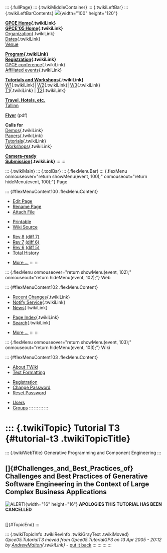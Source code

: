 ::: {.fullPage}
::: {.twikiMiddleContainer}
::: {.twikiLeftBar}
::: {.twikiLeftBarContents}
![](../pub/Gpce05/WebLeftBar/gpce-logo.jpg){width="100" height="120"}

**[GPCE Home](../Gpce/WebHome){.twikiLink}**\
**[GPCE\'05 Home](WebHome){.twikiLink}**\
[Organization](ConferenceOrganization){.twikiLink}\
[Dates](ImportantDates){.twikiLink}\
[Venue](http://www.cs.ioc.ee/tfp-icfp-gpce05/venue.html)

**[Program](ConferenceProgram){.twikiLink}**\
**[Registration](ConferenceRegistration){.twikiLink}**\
[GPCE conference](ProgramMainEvent){.twikiLink}\
[Affiliated events](ProgramsAffiliatedEvents){.twikiLink}

**[Tutorials and Workshops](GpceTutorialsAndWorkshops){.twikiLink}**\
[W1](YoungResearchers){.twikiLink}\| [W2](MetaOCaml){.twikiLink}\|
[W3](GraphModelTransformations){.twikiLink}\
[T1](TutorialT1){.twikiLink} \| [T2](TutorialT2){.twikiLink}

**[Travel, Hotels, etc.](http://www.cs.ioc.ee/tfp-icfp-gpce05/)**\
[Tallinn](http://www.brics.dk/~danvy/icfp05/Tallinn/)

**[Flyer](http://www.disi.unige.it/person/MoggiE/GPCE05.pdf)** (pdf)

**Calls for**\
[Demos](CallForDemonstrations){.twikiLink}\
[Papers](CallForPapers){.twikiLink}\
[Tutorials](CallForTutorials){.twikiLink}\
[Workshops](CallForWorkshops){.twikiLink}

**[Camera-ready\
Submission](AuthorInstructions){.twikiLink}**
:::
:::

::: {.twikiMain}
::: {.toolBar}
::: {.flexMenuBar}
::: {.flexMenu onmouseover="return showMenu(event, 100);" onmouseout="return hideMenu(event, 100);"}
Page

::: {#flexMenuContent100 .flexMenuContent}
-   [Edit
    Page](http://www.program-transformation.org/edit/Gpce05/TutorialT3?t=1536826605)
-   [Rename
    Page](http://www.program-transformation.org/rename/Gpce05/TutorialT3)
-   [Attach
    File](http://www.program-transformation.org/attach/Gpce05/TutorialT3)

<!-- -->

-   [Printable](http://www.program-transformation.org/view/Gpce05/TutorialT3?skin=print.pattern)
-   [Wiki
    Source](http://www.program-transformation.org/view/Gpce05/TutorialT3?skin=text&raw=on&contenttype=text/plain)

<!-- -->

-   [Rev
    8](http://www.program-transformation.org/view/Gpce05/TutorialT3?rev=1.8)
    [(diff 7)](http://www.program-transformation.org/rdiff/Gpce05/TutorialT3?rev1=1.8&rev2=1.7)
-   [Rev
    7](http://www.program-transformation.org/view/Gpce05/TutorialT3?rev=1.7)
    [(diff 6)](http://www.program-transformation.org/rdiff/Gpce05/TutorialT3?rev1=1.7&rev2=1.6)
-   [Rev
    6](http://www.program-transformation.org/view/Gpce05/TutorialT3?rev=1.6)
    [(diff 5)](http://www.program-transformation.org/rdiff/Gpce05/TutorialT3?rev1=1.6&rev2=1.5)
-   [Total
    History](http://www.program-transformation.org/rdiff/Gpce05/TutorialT3)

<!-- -->

-   [More
    \...](http://www.program-transformation.org/oops/Gpce05/TutorialT3?template=oopsmore&param1=1.8&param2=1.8)
:::
:::

::: {.flexMenu onmouseover="return showMenu(event, 102);" onmouseout="return hideMenu(event, 102);"}
Web

::: {#flexMenuContent102 .flexMenuContent}
-   [Recent Changes](WebChanges){.twikiLink}
-   [Notify Service](WebNotify){.twikiLink}
-   [News](WebNews){.twikiLink}

<!-- -->

-   [Page Index](WebIndex){.twikiLink}
-   [Search](WebSearch){.twikiLink}

<!-- -->

-   [More
    \...](http://www.program-transformation.org/oops/Gpce05/TutorialT3?template=oopsmore&param1=1.8&param2=1.8)
:::
:::

::: {.flexMenu onmouseover="return showMenu(event, 103);" onmouseout="return hideMenu(event, 103);"}
Wiki

::: {#flexMenuContent103 .flexMenuContent}
-   [About
    TWiki](http://www.program-transformation.org/view/TWiki/WebHome)
-   [Text
    Formatting](http://www.program-transformation.org/view/TWiki/TextFormattingRules)

<!-- -->

-   [Registration](http://www.program-transformation.org/view/TWiki/TWikiRegistration)
-   [Change
    Password](http://www.program-transformation.org/view/TWiki/ChangePassword)
-   [Reset
    Password](http://www.program-transformation.org/view/TWiki/ResetPassword)

<!-- -->

-   [Users](http://www.program-transformation.org/view/Main/TWikiUsers)
-   [Groups](http://www.program-transformation.org/view/Main/TWikiGroups)
:::
:::
:::
:::

::: {.twikiTopic}
Tutorial T3 {#tutorial-t3 .twikiTopicTitle}
===========

::: {.twikiWebTitle}
Generative Programming and Component Engineering
:::

[]{#Challenges_and_Best_Practices_of} Challenges and Best Practices of Generative Software Engineering in the Context of Large Complex Business Applications
------------------------------------------------------------------------------------------------------------------------------------------------------------

![ALERT!](../pub/TWiki/TWikiDocGraphics/warning.gif){width="16"
height="16"} **APOLOGIES THIS TUTORIAL HAS BEEN CANCELLED**

\
[]{#TopicEnd}
:::

::: {.twikiTopicInfo .twikiRevInfo .twikiGrayText .twikiMoved}
*Gpce05.TutorialT3 moved from Gpce05.TutorialGP3 on 13 Apr 2005 - 20:12
by [AndrewMalton](../Main/AndrewMalton){.twikiLink}* - [put it
back](http://www.program-transformation.org/rename/Gpce05/TutorialT3?newweb=Gpce05&newtopic=TutorialGP3&confirm=on "Click to move topic back to previous location, with option to change references.")
:::
:::
:::
:::
